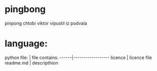 # pingbong
pinpong chtobi viktor vipustil iz podvala
# language:
python
file: | file contains:
------|------------------
licence | licence file
readme.md | descripthion

